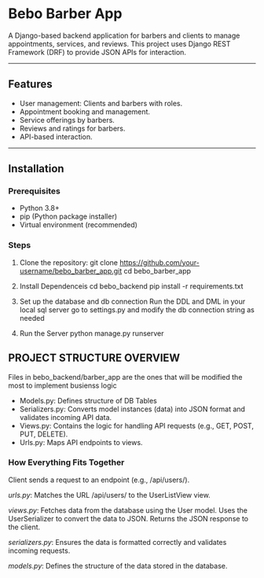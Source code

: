 # Bebo Barber App

A Django-based backend application for barbers and clients to manage appointments, services, and reviews. This project uses Django REST Framework (DRF) to provide JSON APIs for interaction.

---

## Features
- User management: Clients and barbers with roles.
- Appointment booking and management.
- Service offerings by barbers.
- Reviews and ratings for barbers.
- API-based interaction.

---

## Installation

### Prerequisites
- Python 3.8+
- pip (Python package installer)
- Virtual environment (recommended)

### Steps
1. Clone the repository:
   git clone https://github.com/your-username/bebo_barber_app.git
   cd bebo_barber_app

2. Install Dependenceis
    cd bebo_backend
    pip install -r requirements.txt

3. Set up the database and db connection
    Run the DDL and DML in your local sql server
    go to settings.py and modify the db connection string as needed

4. Run the Server
    python manage.py runserver

## PROJECT STRUCTURE OVERVIEW
Files in bebo_backend/barber_app are the ones that will be modified the most to implement busienss logic

- Models.py: Defines structure of DB Tables
- Serializers.py: Converts model instances (data) into JSON format and validates incoming API data.
- Views.py: Contains the logic for handling API requests (e.g., GET, POST, PUT, DELETE).
- Urls.py: Maps API endpoints to views.

### How Everything Fits Together
Client sends a request to an endpoint (e.g., /api/users/).

*urls.py*:
Matches the URL /api/users/ to the UserListView view.

*views.py*:
Fetches data from the database using the User model.
Uses the UserSerializer to convert the data to JSON.
Returns the JSON response to the client.

*serializers.py*:
Ensures the data is formatted correctly and validates incoming requests.

*models.py*:
Defines the structure of the data stored in the database.
